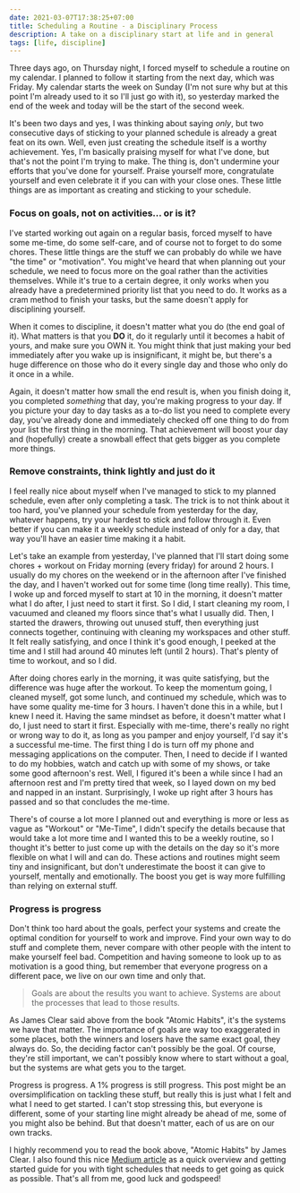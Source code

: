 ```yaml
---
date: 2021-03-07T17:38:25+07:00
title: Scheduling a Routine - a Disciplinary Process
description: A take on a disciplinary start at life and in general
tags: [life, discipline]
---
```


Three days ago, on Thursday night, I forced myself to schedule a routine on my calendar. I planned to follow it starting from the next day, which was Friday. My calendar starts the week on Sunday (I'm not sure why but at this point I'm already used to it so I'll just go with it), so yesterday marked the end of the week and today will be the start of the second week.

It's been two days and yes, I was thinking about saying *only*, but two consecutive days of sticking to your planned schedule is already a great feat on its own. Well, even just creating the schedule itself is a worthy achievement. Yes, I'm basically praising myself for what I've done, but that's not the point I'm trying to make. The thing is, don't undermine your efforts that you've done for yourself. Praise yourself more, congratulate yourself and even celebrate it if you can with your close ones. These little things are as important as creating and sticking to your schedule.

### Focus on goals, not on activities... or is it?

I've started working out again on a regular basis, forced myself to have some me-time, do some self-care, and of course not to forget to do some chores. These little things are the stuff we can probably do while we have "the time" or "motivation". You might've heard that when planning out your schedule, we need to focus more on the goal rather than the activities themselves. While it's true to a certain degree, it only works when you already have a predetermined priority list that you need to do. It works as a cram method to finish your tasks, but the same doesn't apply for disciplining yourself.

When it comes to discipline, it doesn't matter what you do (the end goal of it). What matters is that you **DO** it, do it regularly until it becomes a habit of yours, and make sure you OWN it. You might think that just making your bed immediately after you wake up is insignificant, it might be, but there's a huge difference on those who do it every single day and those who only do it once in a while.

Again, it doesn't matter how small the end result is, when you finish doing it, you completed *something* that day, you're making progress to your day. If you picture your day to day tasks as a to-do list you need to complete every day, you've already done and immediately checked off one thing to do from your list the first thing in the morning. That achievement will boost your day and (hopefully) create a snowball effect that gets bigger as you complete more things.

### Remove constraints, think lightly and just do it

I feel really nice about myself when I've managed to stick to my planned schedule, even after only completing a task. The trick is to not think about it too hard, you've planned your schedule from yesterday for the day, whatever happens, try your hardest to stick and follow through it. Even better if you can make it a weekly schedule instead of only for a day, that way you'll have an easier time making it a habit.

Let's take an example from yesterday, I've planned that I'll start doing some chores + workout on Friday morning (every friday) for around 2 hours. I usually do my chores on the weekend or in the afternoon after I've finished the day, and I haven't worked out for some time (long time really). This time, I woke up and forced myself to start at 10 in the morning, it doesn't matter what I do after, I just need to start it first. So I did, I start cleaning my room, I vacuumed and cleaned my floors since that's what I usually did. Then, I started the drawers, throwing out unused stuff, then everything just connects together, continuing with cleaning my workspaces and other stuff. It felt really satisfying, and once I think it's good enough, I peeked at the time and I still had around 40 minutes left (until 2 hours). That's plenty of time to workout, and so I did.

After doing chores early in the morning, it was quite satisfying, but the difference was huge after the workout. To keep the momentum going, I cleaned myself, got some lunch, and continued my schedule, which was to have some quality me-time for 3 hours. I haven't done this in a while, but I knew I need it. Having the same mindset as before, it doesn't matter what I do, I just need to start it first. Especially with me-time, there's really no right or wrong way to do it, as long as you pamper and enjoy yourself, I'd say it's a successful me-time. The first thing I do is turn off my phone and messaging applications on the computer. Then, I need to decide if I wanted to do my hobbies, watch and catch up with some of my shows, or take some good afternoon's rest. Well, I figured it's been a while since I had an afternoon rest and I'm pretty tired that week, so I layed down on my bed and napped in an instant. Surprisingly, I woke up right after 3 hours has passed and so that concludes the me-time.

There's of course a lot more I planned out and everything is more or less as vague as "Workout" or "Me-Time", I didn't specify the details because that would take a lot more time and I wanted this to be a weekly routine, so I thought it's better to just come up with the details on the day so it's more flexible on what I will and can do. These actions and routines might seem tiny and insignificant, but don't underestimate the boost it can give to yourself, mentally and emotionally. The boost you get is way more fulfilling than relying on external stuff.

### Progress is progress

Don't think too hard about the goals, perfect your systems and create the optimal condition for yourself to work and improve. Find your own way to do stuff and complete them, never compare with other people with the intent to make yourself feel bad. Competition and having someone to look up to as motivation is a good thing, but remember that everyone progress on a different pace, we live on our own time and only that.

> Goals are about the results you want to achieve. Systems are about the processes that lead to those results.

As James Clear said above from the book "Atomic Habits", it's the systems we have that matter. The importance of goals are way too exaggerated in some places, both the winners and losers have the same exact goal, they always do. So, the deciding factor can't possibly be the goal. Of course, they're still important, we can't possibly know where to start without a goal, but the systems are what gets you to the target.

Progress is progress. A 1% progress is still progress. This post might be an oversimplification on tackling these stuff, but really this is just what I felt and what I need to get started. I can't stop stressing this, but everyone is different, some of your starting line might already be ahead of me, some of you might also be behind. But that doesn't matter, each of us are on our own tracks.

I highly recommend you to read the book above, "Atomic Habits" by James Clear. I also found this nice [Medium article](https://medium.com/the-kickstarter/the-ultimate-guide-to-atomic-habits-7-easy-steps-9568394d370d) as a quick overview and getting started guide for you with tight schedules that needs to get going as quick as possible. That's all from me, good luck and godspeed!
